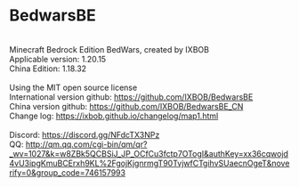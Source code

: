 # BedwarsBE

</br>Minecraft Bedrock Edition BedWars, created by IXBOB
</br> Applicable version: 1.20.15
</br> China Edition: 1.18.32
</br>
</br>Using the MIT open source license
</br>International version github: <https://github.com/IXBOB/BedwarsBE>
</br>China version github: <https://github.com/IXBOB/BedwarsBE_CN>
</br>Change log: <https://ixbob.github.io/changelog/map1.html>
</br>
</br>Discord: <https://discord.gg/NFdcTX3NPz>
</br>QQ: <http://qm.qq.com/cgi-bin/qm/qr?_wv=1027&k=w8ZBk5QCBSiJ_JP_OCfCu3fctp7OTogI&authKey=xx36cqwojd4vU3ipgKmuBCErxh9KL%2FgojKjgnrmgT90TvjwfCTgihvSUaecnOgeT&noverify=0&group_code=746157993>
